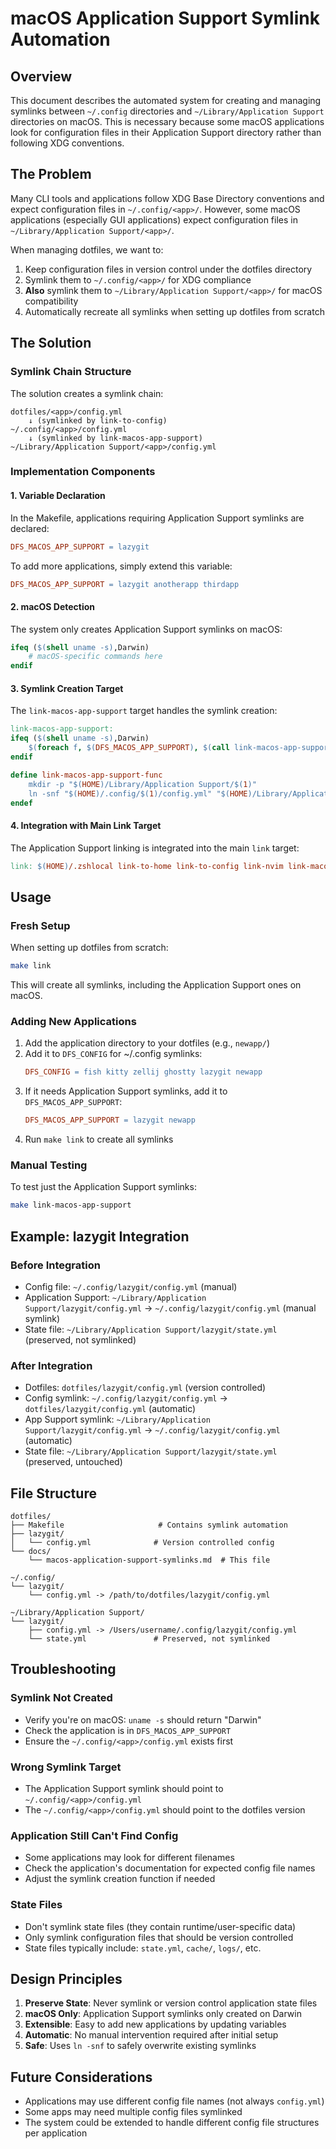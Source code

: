 # macOS Application Support Symlink Automation

## Overview

This document describes the automated system for creating and managing symlinks between `~/.config` directories and `~/Library/Application Support` directories on macOS. This is necessary because some macOS applications look for configuration files in their Application Support directory rather than following XDG conventions.

## The Problem

Many CLI tools and applications follow XDG Base Directory conventions and expect configuration files in `~/.config/<app>/`. However, some macOS applications (especially GUI applications) expect configuration files in `~/Library/Application Support/<app>/`.

When managing dotfiles, we want to:
1. Keep configuration files in version control under the dotfiles directory
2. Symlink them to `~/.config/<app>/` for XDG compliance
3. **Also** symlink them to `~/Library/Application Support/<app>/` for macOS compatibility
4. Automatically recreate all symlinks when setting up dotfiles from scratch

## The Solution

### Symlink Chain Structure

The solution creates a symlink chain:

```
dotfiles/<app>/config.yml
    ↓ (symlinked by link-to-config)
~/.config/<app>/config.yml
    ↓ (symlinked by link-macos-app-support)
~/Library/Application Support/<app>/config.yml
```

### Implementation Components

#### 1. Variable Declaration

In the Makefile, applications requiring Application Support symlinks are declared:

```makefile
DFS_MACOS_APP_SUPPORT = lazygit
```

To add more applications, simply extend this variable:

```makefile
DFS_MACOS_APP_SUPPORT = lazygit anotherapp thirdapp
```

#### 2. macOS Detection

The system only creates Application Support symlinks on macOS:

```makefile
ifeq ($(shell uname -s),Darwin)
    # macOS-specific commands here
endif
```

#### 3. Symlink Creation Target

The `link-macos-app-support` target handles the symlink creation:

```makefile
link-macos-app-support:
ifeq ($(shell uname -s),Darwin)
	$(foreach f, $(DFS_MACOS_APP_SUPPORT), $(call link-macos-app-support-func,$(f)))
endif

define link-macos-app-support-func
	mkdir -p "$(HOME)/Library/Application Support/$(1)"
	ln -snf "$(HOME)/.config/$(1)/config.yml" "$(HOME)/Library/Application Support/$(1)/config.yml"
endef
```

#### 4. Integration with Main Link Target

The Application Support linking is integrated into the main `link` target:

```makefile
link: $(HOME)/.zshlocal link-to-home link-to-config link-nvim link-macos-app-support
```

## Usage

### Fresh Setup

When setting up dotfiles from scratch:

```bash
make link
```

This will create all symlinks, including the Application Support ones on macOS.

### Adding New Applications

1. Add the application directory to your dotfiles (e.g., `newapp/`)
2. Add it to `DFS_CONFIG` for ~/.config symlinks:
   ```makefile
   DFS_CONFIG = fish kitty zellij ghostty lazygit newapp
   ```
3. If it needs Application Support symlinks, add it to `DFS_MACOS_APP_SUPPORT`:
   ```makefile
   DFS_MACOS_APP_SUPPORT = lazygit newapp
   ```
4. Run `make link` to create all symlinks

### Manual Testing

To test just the Application Support symlinks:

```bash
make link-macos-app-support
```

## Example: lazygit Integration

### Before Integration
- Config file: `~/.config/lazygit/config.yml` (manual)
- Application Support: `~/Library/Application Support/lazygit/config.yml` -> `~/.config/lazygit/config.yml` (manual symlink)
- State file: `~/Library/Application Support/lazygit/state.yml` (preserved, not symlinked)

### After Integration
- Dotfiles: `dotfiles/lazygit/config.yml` (version controlled)
- Config symlink: `~/.config/lazygit/config.yml` -> `dotfiles/lazygit/config.yml` (automatic)
- App Support symlink: `~/Library/Application Support/lazygit/config.yml` -> `~/.config/lazygit/config.yml` (automatic)
- State file: `~/Library/Application Support/lazygit/state.yml` (preserved, untouched)

## File Structure

```
dotfiles/
├── Makefile                     # Contains symlink automation
├── lazygit/
│   └── config.yml              # Version controlled config
└── docs/
    └── macos-application-support-symlinks.md  # This file

~/.config/
└── lazygit/
    └── config.yml -> /path/to/dotfiles/lazygit/config.yml

~/Library/Application Support/
└── lazygit/
    ├── config.yml -> /Users/username/.config/lazygit/config.yml
    └── state.yml               # Preserved, not symlinked
```

## Troubleshooting

### Symlink Not Created
- Verify you're on macOS: `uname -s` should return "Darwin"
- Check the application is in `DFS_MACOS_APP_SUPPORT`
- Ensure the `~/.config/<app>/config.yml` exists first

### Wrong Symlink Target
- The Application Support symlink should point to `~/.config/<app>/config.yml`
- The `~/.config/<app>/config.yml` should point to the dotfiles version

### Application Still Can't Find Config
- Some applications may look for different filenames
- Check the application's documentation for expected config file names
- Adjust the symlink creation function if needed

### State Files
- Don't symlink state files (they contain runtime/user-specific data)
- Only symlink configuration files that should be version controlled
- State files typically include: `state.yml`, `cache/`, `logs/`, etc.

## Design Principles

1. **Preserve State**: Never symlink or version control application state files
2. **macOS Only**: Application Support symlinks only created on Darwin
3. **Extensible**: Easy to add new applications by updating variables
4. **Automatic**: No manual intervention required after initial setup
5. **Safe**: Uses `ln -snf` to safely overwrite existing symlinks

## Future Considerations

- Applications may use different config file names (not always `config.yml`)
- Some apps may need multiple config files symlinked
- The system could be extended to handle different config file structures per application